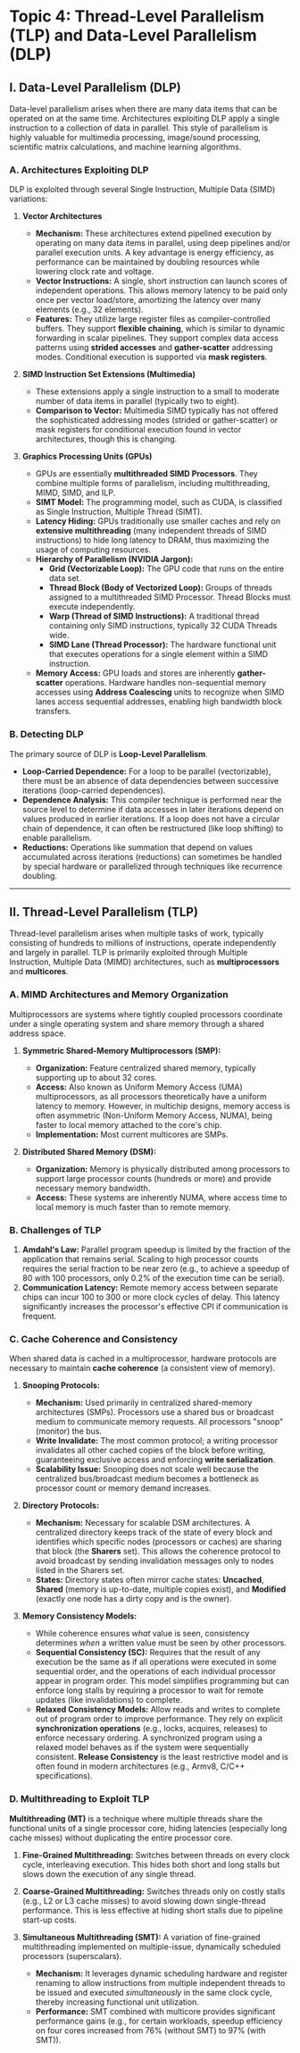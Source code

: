 
# Topic 4: Thread-Level Parallelism (TLP) and Data-Level Parallelism (DLP)
## I. Data-Level Parallelism (DLP)

Data-level parallelism arises when there are many data items that can be operated on at the same time. Architectures exploiting DLP apply a single instruction to a collection of data in parallel. This style of parallelism is highly valuable for multimedia processing, image/sound processing, scientific matrix calculations, and machine learning algorithms.

### A. Architectures Exploiting DLP

DLP is exploited through several Single Instruction, Multiple Data (SIMD) variations:

1.  **Vector Architectures**
    *   **Mechanism:** These architectures extend pipelined execution by operating on many data items in parallel, using deep pipelines and/or parallel execution units. A key advantage is energy efficiency, as performance can be maintained by doubling resources while lowering clock rate and voltage.
    *   **Vector Instructions:** A single, short instruction can launch scores of independent operations. This allows memory latency to be paid only once per vector load/store, amortizing the latency over many elements (e.g., 32 elements).
    *   **Features:** They utilize large register files as compiler-controlled buffers. They support **flexible chaining**, which is similar to dynamic forwarding in scalar pipelines. They support complex data access patterns using **strided accesses** and **gather-scatter** addressing modes. Conditional execution is supported via **mask registers**.

2.  **SIMD Instruction Set Extensions (Multimedia)**
    *   These extensions apply a single instruction to a small to moderate number of data items in parallel (typically two to eight).
    *   **Comparison to Vector:** Multimedia SIMD typically has not offered the sophisticated addressing modes (strided or gather-scatter) or mask registers for conditional execution found in vector architectures, though this is changing.

3.  **Graphics Processing Units (GPUs)**
    *   GPUs are essentially **multithreaded SIMD Processors**. They combine multiple forms of parallelism, including multithreading, MIMD, SIMD, and ILP.
    *   **SIMT Model:** The programming model, such as CUDA, is classified as Single Instruction, Multiple Thread (SIMT).
    *   **Latency Hiding:** GPUs traditionally use smaller caches and rely on **extensive multithreading** (many independent threads of SIMD instructions) to hide long latency to DRAM, thus maximizing the usage of computing resources.
    *   **Hierarchy of Parallelism (NVIDIA Jargon):**
        *   **Grid (Vectorizable Loop):** The GPU code that runs on the entire data set.
        *   **Thread Block (Body of Vectorized Loop):** Groups of threads assigned to a multithreaded SIMD Processor. Thread Blocks must execute independently.
        *   **Warp (Thread of SIMD Instructions):** A traditional thread containing only SIMD instructions, typically 32 CUDA Threads wide.
        *   **SIMD Lane (Thread Processor):** The hardware functional unit that executes operations for a single element within a SIMD instruction.
    *   **Memory Access:** GPU loads and stores are inherently **gather-scatter** operations. Hardware handles non-sequential memory accesses using **Address Coalescing** units to recognize when SIMD lanes access sequential addresses, enabling high bandwidth block transfers.

### B. Detecting DLP

The primary source of DLP is **Loop-Level Parallelism**.
*   **Loop-Carried Dependence:** For a loop to be parallel (vectorizable), there must be an absence of data dependencies between successive iterations (loop-carried dependences).
*   **Dependence Analysis:** This compiler technique is performed near the source level to determine if data accesses in later iterations depend on values produced in earlier iterations. If a loop does not have a circular chain of dependence, it can often be restructured (like loop shifting) to enable parallelism.
*   **Reductions:** Operations like summation that depend on values accumulated across iterations (reductions) can sometimes be handled by special hardware or parallelized through techniques like recurrence doubling.

---

## II. Thread-Level Parallelism (TLP)

Thread-level parallelism arises when multiple tasks of work, typically consisting of hundreds to millions of instructions, operate independently and largely in parallel. TLP is primarily exploited through Multiple Instruction, Multiple Data (MIMD) architectures, such as **multiprocessors** and **multicores**.

### A. MIMD Architectures and Memory Organization

Multiprocessors are systems where tightly coupled processors coordinate under a single operating system and share memory through a shared address space.

1.  **Symmetric Shared-Memory Multiprocessors (SMP):**
    *   **Organization:** Feature centralized shared memory, typically supporting up to about 32 cores.
    *   **Access:** Also known as Uniform Memory Access (UMA) multiprocessors, as all processors theoretically have a uniform latency to memory. However, in multichip designs, memory access is often asymmetric (Non-Uniform Memory Access, NUMA), being faster to local memory attached to the core's chip.
    *   **Implementation:** Most current multicores are SMPs.

2.  **Distributed Shared Memory (DSM):**
    *   **Organization:** Memory is physically distributed among processors to support large processor counts (hundreds or more) and provide necessary memory bandwidth.
    *   **Access:** These systems are inherently NUMA, where access time to local memory is much faster than to remote memory.

### B. Challenges of TLP

1.  **Amdahl's Law:** Parallel program speedup is limited by the fraction of the application that remains serial. Scaling to high processor counts requires the serial fraction to be near zero (e.g., to achieve a speedup of 80 with 100 processors, only $0.2\%$ of the execution time can be serial).
2.  **Communication Latency:** Remote memory access between separate chips can incur 100 to 300 or more clock cycles of delay. This latency significantly increases the processor's effective CPI if communication is frequent.

### C. Cache Coherence and Consistency

When shared data is cached in a multiprocessor, hardware protocols are necessary to maintain **cache coherence** (a consistent view of memory).

1.  **Snooping Protocols:**
    *   **Mechanism:** Used primarily in centralized shared-memory architectures (SMPs). Processors use a shared bus or broadcast medium to communicate memory requests. All processors "snoop" (monitor) the bus.
    *   **Write Invalidate:** The most common protocol; a writing processor invalidates all other cached copies of the block before writing, guaranteeing exclusive access and enforcing **write serialization**.
    *   **Scalability Issue:** Snooping does not scale well because the centralized bus/broadcast medium becomes a bottleneck as processor count or memory demand increases.

2.  **Directory Protocols:**
    *   **Mechanism:** Necessary for scalable DSM architectures. A centralized directory keeps track of the state of every block and identifies which specific nodes (processors or caches) are sharing that block (the **Sharers** set). This allows the coherence protocol to avoid broadcast by sending invalidation messages only to nodes listed in the Sharers set.
    *   **States:** Directory states often mirror cache states: **Uncached**, **Shared** (memory is up-to-date, multiple copies exist), and **Modified** (exactly one node has a dirty copy and is the owner).

3.  **Memory Consistency Models:**
    *   While coherence ensures *what* value is seen, consistency determines *when* a written value must be seen by other processors.
    *   **Sequential Consistency (SC):** Requires that the result of any execution be the same as if all operations were executed in some sequential order, and the operations of each individual processor appear in program order. This model simplifies programming but can enforce long stalls by requiring a processor to wait for remote updates (like invalidations) to complete.
    *   **Relaxed Consistency Models:** Allow reads and writes to complete out of program order to improve performance. They rely on explicit **synchronization operations** (e.g., locks, acquires, releases) to enforce necessary ordering. A synchronized program using a relaxed model behaves as if the system were sequentially consistent. **Release Consistency** is the least restrictive model and is often found in modern architectures (e.g., Armv8, C/C++ specifications).

### D. Multithreading to Exploit TLP

**Multithreading (MT)** is a technique where multiple threads share the functional units of a single processor core, hiding latencies (especially long cache misses) without duplicating the entire processor core.

1.  **Fine-Grained Multithreading:** Switches between threads on every clock cycle, interleaving execution. This hides both short and long stalls but slows down the execution of any single thread.

2.  **Coarse-Grained Multithreading:** Switches threads only on costly stalls (e.g., L2 or L3 cache misses) to avoid slowing down single-thread performance. This is less effective at hiding short stalls due to pipeline start-up costs.

3.  **Simultaneous Multithreading (SMT):** A variation of fine-grained multithreading implemented on multiple-issue, dynamically scheduled processors (superscalars).
    *   **Mechanism:** It leverages dynamic scheduling hardware and register renaming to allow instructions from multiple independent threads to be issued and executed *simultaneously* in the same clock cycle, thereby increasing functional unit utilization.
    *   **Performance:** SMT combined with multicore provides significant performance gains (e.g., for certain workloads, speedup efficiency on four cores increased from $76\%$ (without SMT) to $97\%$ (with SMT)).

